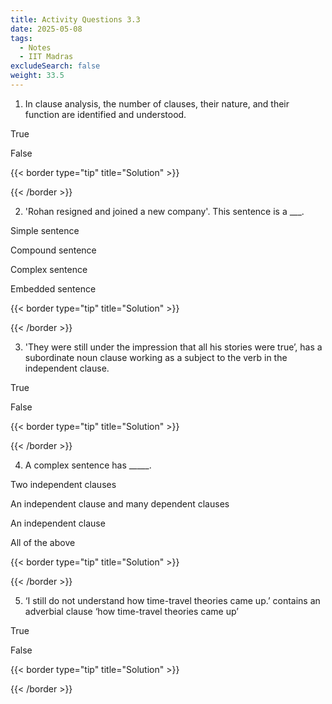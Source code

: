 ```yaml
---
title: Activity Questions 3.3
date: 2025-05-08
tags:
  - Notes 
  - IIT Madras
excludeSearch: false
weight: 33.5
---
```


1. In clause analysis, the number of clauses, their nature, and their function are identified and understood.

True

False

{{< border type="tip" title="Solution" >}}

{{< /border >}}

2. 'Rohan resigned and joined a new company'. This sentence is a ___.

Simple sentence

Compound sentence

Complex sentence

Embedded sentence

{{< border type="tip" title="Solution" >}}

{{< /border >}}

3. 'They were still under the impression that all his stories were true’, has a subordinate noun clause working as a subject to the verb in the independent clause.

True

False

{{< border type="tip" title="Solution" >}}

{{< /border >}}

4. A complex sentence has _____.

Two independent clauses

An independent clause and many dependent clauses

An independent clause

All of the above

{{< border type="tip" title="Solution" >}}

{{< /border >}}

5. ‘I still do not understand how time-travel theories came up.’ contains an adverbial clause ‘how time-travel theories came up’

True

False

{{< border type="tip" title="Solution" >}}

{{< /border >}}